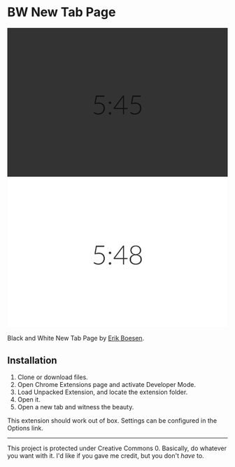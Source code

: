 # BW New Tab Page
![Screenshot](screen1.png) ![Screenshot](screen2.png)

Black and White New Tab Page by [Erik Boesen](https://github.com/ErikBoesen).

## Installation
1. Clone or download files.
2. Open Chrome Extensions page and activate Developer Mode.
3. Load Unpacked Extension, and locate the extension folder.
4. Open it.
5. Open a new tab and witness the beauty.

This extension should work out of box. Settings can be configured in the Options link.

--------------------------------------------------------------------------------

This project is protected under Creative Commons 0. Basically, do whatever you want with it. I'd like if you gave me credit, but you don't _have_ to.
